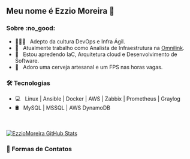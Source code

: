 <h2>Meu nome é Ezzio Moreira 👋</h2>

<h3> Sobre :no_good: </h3>

- 👨🏻‍💻 &nbsp; Adepto da cultura DevOps e Infra Ágil.
- 💼 &nbsp; Atualmente trabalho como Analista de Infraestrutura na [Omnilink](https://www.omnilink.com.br).
- 🌱 &nbsp; Estou apredendo IaC, Arquitetura cloud e Desenvolvimento de Software.
- 💟 &nbsp; Adoro uma cerveja artesanal e um FPS nas horas vagas. 

<h3>🛠 Tecnologias </h3>

- 💻 &nbsp; Linux | Ansible | Docker | AWS | Zabbix | Prometheus | Graylog 
- 🛢 &nbsp; MySQL | MSSQL | AWS DynamoDB

<br/>

[![EzzioMoreira GitHub Stats](https://github-readme-stats.vercel.app/api?username=EzzioMoreira&show_icons=true)](https://github.com/EzzioMoreira)


<h3> 👀 Formas de Contatos </h3>

<p align="center">
<a href="![Website](https://img.shields.io/website?color=green&logo=Website&style=plastic&up_message=devopssolution.cloud&url=http%3A%2F%2Fdevopssolution.cloud%2F)></a>
</p>

<!--
**EzzioMoreira/EzzioMoreira** is a ✨ _special_ ✨ repository because its `README.md` (this file) appears on your GitHub profile.

Here are some ideas to get you started:


- 🌱 I’m currently learning ...
- 👯 I’m looking to collaborate on ...
- 🤔 I’m looking for help with ...
- 💬 Ask me about ...
- 📫 How to reach me: ...
- 😄 Pronouns: ...
- ⚡ Fun fact: ...
-->
